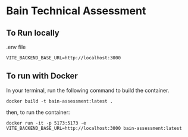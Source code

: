 # Bain Technical Assessment

## To Run locally

.env file
```
VITE_BACKEND_BASE_URL=http://localhost:3000
```

## To run with Docker

In your terminal, run the following command to build the container.
```
docker build -t bain-assessment:latest .
```
then, to run the container:
```
docker run -it -p 5173:5173 -e VITE_BACKEND_BASE_URL=http://localhost:3000 bain-assessment:latest
```